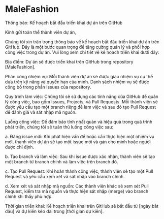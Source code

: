 # MaleFashion

Thông báo: Kế hoạch bắt đầu triển khai dự án trên GitHub

Kính gửi toàn thể thành viên dự án,

Chúng tôi xin trân trọng thông báo về kế hoạch bắt đầu triển khai dự án trên GitHub. Đây là một bước quan trọng để tăng cường quản lý và phối hợp công việc trong dự án. Vui lòng xem chi tiết về kế hoạch triển khai dưới đây:

Địa điểm: Dự án sẽ được triển khai trên GitHub trong repository [MaleFashion].

Phân công nhiệm vụ: Mỗi thành viên dự án sẽ được giao nhiệm vụ cụ thể dựa trên kỹ năng và quyền hạn của mình. Danh sách nhiệm vụ sẽ được công bố trong phần Issues của repository.

Quy trình làm việc: Chúng tôi sẽ sử dụng các tính năng của GitHub để quản lý công việc, bao gồm Issues, Projects, và Pull Requests. Mỗi thành viên sẽ được yêu cầu tạo một branch riêng để làm việc và sau đó tạo Pull Request để đánh giá và sát nhập mã nguồn.

Luồng công việc: Để đảm bảo tính nhất quán và hiệu quả trong quá trình phát triển, chúng tôi sẽ tuân thủ luồng công việc sau:

a. Đăng issue mới: Khi phát hiện vấn đề hoặc cần thực hiện một nhiệm vụ mới, thành viên dự án sẽ tạo một issue mới và gán cho mình hoặc người được chỉ định.

b. Tạo branch và làm việc: Sau khi issue được xác nhận, thành viên sẽ tạo một branch từ branch chính và làm việc trên branch đó.

c. Tạo Pull Request: Khi hoàn thành công việc, thành viên sẽ tạo một Pull Request và yêu cầu xem xét và sát nhập vào branch chính.

d. Xem xét và sát nhập mã nguồn: Các thành viên khác sẽ xem xét Pull Request, kiểm tra mã nguồn và thực hiện sát nhập (merge) vào branch chính khi thấy phù hợp.

Thời gian triển khai: Kế hoạch triển khai trên GitHub sẽ bắt đầu từ [ngày bắt đầu] và dự kiến kéo dài trong [thời gian dự kiến].
